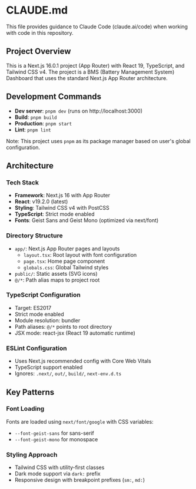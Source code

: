 # CLAUDE.md

This file provides guidance to Claude Code (claude.ai/code) when working with code in this repository.

## Project Overview

This is a Next.js 16.0.1 project (App Router) with React 19, TypeScript, and Tailwind CSS v4. The project is a BMS (Battery Management System) Dashboard that uses the standard Next.js App Router architecture.

## Development Commands

- **Dev server**: `pnpm dev` (runs on http://localhost:3000)
- **Build**: `pnpm build`
- **Production**: `pnpm start`
- **Lint**: `pnpm lint`

Note: This project uses `pnpm` as its package manager based on user's global configuration.

## Architecture

### Tech Stack
- **Framework**: Next.js 16 with App Router
- **React**: v19.2.0 (latest)
- **Styling**: Tailwind CSS v4 with PostCSS
- **TypeScript**: Strict mode enabled
- **Fonts**: Geist Sans and Geist Mono (optimized via next/font)

### Directory Structure
- `app/`: Next.js App Router pages and layouts
  - `layout.tsx`: Root layout with font configuration
  - `page.tsx`: Home page component
  - `globals.css`: Global Tailwind styles
- `public/`: Static assets (SVG icons)
- `@/*`: Path alias maps to project root

### TypeScript Configuration
- Target: ES2017
- Strict mode enabled
- Module resolution: bundler
- Path aliases: `@/*` points to root directory
- JSX mode: react-jsx (React 19 automatic runtime)

### ESLint Configuration
- Uses Next.js recommended config with Core Web Vitals
- TypeScript support enabled
- Ignores: `.next/`, `out/`, `build/`, `next-env.d.ts`

## Key Patterns

### Font Loading
Fonts are loaded using `next/font/google` with CSS variables:
- `--font-geist-sans` for sans-serif
- `--font-geist-mono` for monospace

### Styling Approach
- Tailwind CSS with utility-first classes
- Dark mode support via `dark:` prefix
- Responsive design with breakpoint prefixes (`sm:`, `md:`)
